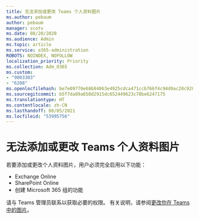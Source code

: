 ```yaml
---
title: 无法添加或更改 Teams 个人资料图片
ms.author: pebaum
author: pebaum
manager: scotv
ms.date: 08/20/2020
ms.audience: Admin
ms.topic: article
ms.service: o365-administration
ROBOTS: NOINDEX, NOFOLLOW
localization_priority: Priority
ms.collection: Adm_O365
ms.custom:
- "9003303"
- "6208"
ms.openlocfilehash: be7e09770e68684063e4925cdca471ccb766f4c94d9ac20c92852fd0a2f0a00b
ms.sourcegitcommit: b5f7da89a650d2915dc652449623c78be6247175
ms.translationtype: HT
ms.contentlocale: zh-CN
ms.lasthandoff: 08/05/2021
ms.locfileid: "53995756"
---
```

# <a name="cant-add-or-change-teams-profile-picture"></a>无法添加或更改 Teams 个人资料图片

若要添加或更改个人资料图片，用户必须完全启用以下功能：

- Exchange Online
- SharePoint Online
- 创建 Microsoft 365 组的功能

请与 Teams 管理员联系以获取必要的权限。 有关说明，请参阅[更改你在 Teams 中的图片](https://support.microsoft.com/office/change-your-picture-in-teams-7a711943-9248-420e-b814-c071aa8d9b9c)。